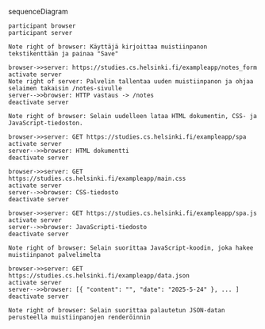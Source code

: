 sequenceDiagram
    
    participant browser
    participant server

    Note right of browser: Käyttäjä kirjoittaa muistiinpanon tekstikenttään ja painaa "Save"
    
    browser->>server: https://studies.cs.helsinki.fi/exampleapp/notes_form
    activate server
    Note right of server: Palvelin tallentaa uuden muistiinpanon ja ohjaa selaimen takaisin /notes-sivulle
    server-->>browser: HTTP vastaus -> /notes
    deactivate server

    Note right of browser: Selain uudelleen lataa HTML dokumentin, CSS- ja JavaScript-tiedoston. 

    browser->>server: GET https://studies.cs.helsinki.fi/exampleapp/spa
    activate server
    server-->>browser: HTML dokumentti
    deactivate server
    
    browser->>server: GET https://studies.cs.helsinki.fi/exampleapp/main.css
    activate server
    server-->>browser: CSS-tiedosto
    deactivate server
    
    browser->>server: GET https://studies.cs.helsinki.fi/exampleapp/spa.js
    activate server
    server-->>browser: JavaScripti-tiedosto
    deactivate server
    
    Note right of browser: Selain suorittaa JavaScript-koodin, joka hakee muistiinpanot palvelimelta
    
    browser->>server: GET https://studies.cs.helsinki.fi/exampleapp/data.json
    activate server
    server-->>browser: [{ "content": "", "date": "2025-5-24" }, ... ]
    deactivate server    

    Note right of browser: Selain suorittaa palautetun JSON-datan perusteella muistiinpanojen renderöinnin
